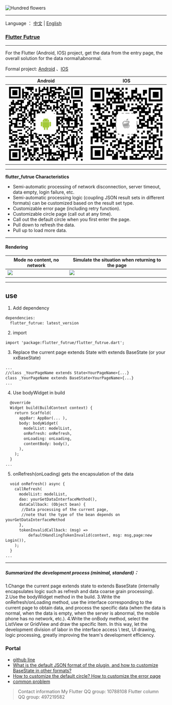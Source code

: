![Hundred flowers](https://upload-images.jianshu.io/upload_images/2819106-d285dcf8b86e63bd.jpg?imageMogr2/auto-orient/strip%7CimageView2/2/w/1240)
***
Language ： [中文](https://github.com/android-pf/flutter_futrue/blob/master/README.md)  |  [English](https://github.com/android-pf/flutter_futrue/blob/master/README_EN.md)


### [Flutter Futrue](https://pub.dev/packages/flutter_futrue)
***
For the Flutter (Android, IOS) project, get the data from the entry page, the overall solution for the data normal\abnormal.

Formal project: [Android](https://sj.qq.com/myapp/detail.htm?apkName=com.futurenavi.pilot) 、[IOS](https://apps.apple.com/cn/app/id1471076437?l=zh&ls=1&mt=8)

|Android|IOS
|-|-
|![](https://raw.githubusercontent.com/android-pf/flutter_futrue/master/example/assets/qr/android-tea.png)|![](https://github.com/android-pf/flutter_futrue/blob/master/example/assets/qr/ios-tea.png?raw=true)

***
**flutter_futrue Characteristics**

- Semi-automatic processing of network disconnection, server timeout, data empty, login failure, etc.
- Semi-automatic processing logic (coupling JSON result sets in different formats) can be customized based on the result set type.
- Customizable error page (including retry function).
- Customizable circle page (call out at any time).
- Call out the default circle when you first enter the page.
- Pull down to refresh the data.
- Pull up to load more data.
 ***
#### Rendering
| Mode no content, no network |  Simulate the situation when returning to the page
|-|-
| ![](https://upload-images.jianshu.io/upload_images/2819106-230c732f73bf4d73.gif?imageMogr2/auto-orient/strip)|![](https://upload-images.jianshu.io/upload_images/2819106-0a03f4e79f2698fa.gif?imageMogr2/auto-orient/strip)|
***
## use
1. Add dependency

```
dependencies:
  flutter_futrue: latest_version
```
2. import
```
import 'package:flutter_futrue/flutter_futrue.dart';
```
3. Replace the current page extends State with extends BaseState (or your xxBaseState)
```
...
//class _YourPageName extends State<YourPageName>{...}
class _YourPageName extends BaseState<YourPageName>{...}
...
```
4. Use bodyWidget in build
```
  @override
  Widget build(BuildContext context) {
    return Scaffold(
      appBar: AppBar(... ),
      body: bodyWidget(
        modelList: modelList,
        onRefresh: onRefresh,
        onLoading: onLoading,
        contentBody: body(),
      ),
    );
  }
...
```
5. onRefresh(onLoading) gets the encapsulation of the data
```
  void onRefresh() async {
    callRefresh(
      modelList: modelList,
      dao: yourGetDataInterfaceMethod(),
      dataCallback: (Object bean) {
       //Data processing of the current page,
       //note that the type of the bean depends on yourGetDataInterfaceMethod
      },
      tokenInvalidCallback: (msg) =>
          defaultHandlingTokenInvalid(context, msg: msg,page:new Login()),
    );
  }
...
```
***
##### Summarized the development process (minimal, standard)：
1.Change the current page extends state to extends BaseState (internally encapsulates logic such as refresh and data coarse grain processing).
2.Use the bodyWidget method in the build.
3.Write the onRefresh/onLoading method, use the interface corresponding to the current page to obtain data, and process the specific data (when the data is normal, when the data is empty, when the server is abnormal, the mobile phone has no network, etc.).
4.Write the onBody method, select the ListView or GridView and draw the specific Item.
In this way, let the development division of labor in the interface access \ test, UI drawing, logic processing, greatly improving the team's development efficiency.

### Portal
- [github line](https://github.com/android-pf/flutter_futrue)
- [What is the default JSON format of the plugin, and how to customize BaseState in other formats?](https://github.com/android-pf/flutter_futrue/blob/master/example/README.md)
- [How to customize the default circle? How to customize the error page](https://github.com/android-pf/flutter_futrue/blob/master/example/README_PROBLEM.md)
- [common problem](https://github.com/android-pf/flutter_futrue/blob/master/example/README_WIDGET.md)


>Contact information
My Flutter QQ group: 10788108
Flutter column QQ group: 497219582